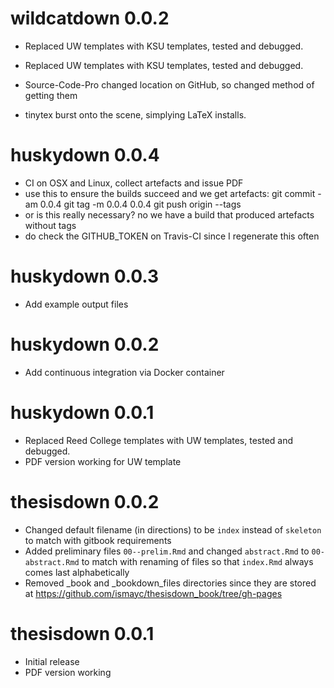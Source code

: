 
# wildcatdown 0.0.2

- Replaced UW templates with KSU templates, tested and debugged.

- Replaced UW templates with KSU templates, tested and debugged.
- Source-Code-Pro changed location on GitHub, so changed method of getting them
- tinytex burst onto the scene, simplying LaTeX installs.


# huskydown 0.0.4

- CI on OSX and Linux, collect artefacts and issue PDF
- use this to ensure the builds succeed and we get artefacts:
git commit -am 0.0.4
git tag -m 0.0.4 0.0.4
git push origin --tags
- or is this really necessary? no we have a build that produced artefacts without tags
- do check the GITHUB_TOKEN on Travis-CI since I regenerate this often


# huskydown 0.0.3

- Add example output files

# huskydown 0.0.2

- Add continuous integration via Docker container

# huskydown 0.0.1

- Replaced Reed College templates with UW templates, tested and debugged.
- PDF version working for UW template

# thesisdown 0.0.2

- Changed default filename (in directions) to be `index` instead of `skeleton` to match with gitbook requirements
- Added preliminary files `00--prelim.Rmd` and changed `abstract.Rmd` to `00-abstract.Rmd` to match
with renaming of files so that `index.Rmd` always comes last alphabetically
- Removed _book and _bookdown_files directories since they are stored at <https://github.com/ismayc/thesisdown_book/tree/gh-pages>

# thesisdown 0.0.1

- Initial release
- PDF version working
